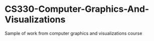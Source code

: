 # CS330-Computer-Graphics-And-Visualizations
Sample of work from computer graphics and visualizations course
